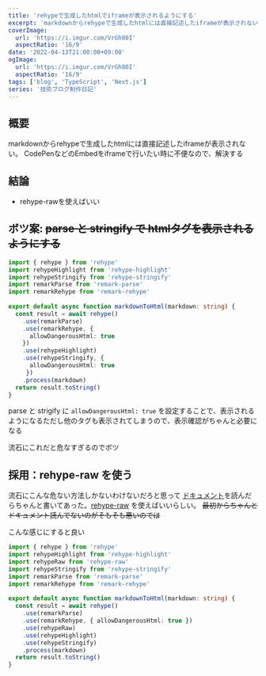 ```yaml
---
title: 'rehypeで生成したhtmlでiframeが表示されるようにする'
excerpt: 'markdownからrehypeで生成したhtmlには直接記述したiframeが表示されないので表示されるようにする'
coverImage: 
  url: 'https://i.imgur.com/VrGh80I'
  aspectRatio: '16/9'
date: '2022-04-13T21:00:00+09:00'
ogImage:
  url: 'https://i.imgur.com/VrGh80I'
  aspectRatio: '16/9'
tags: ['blog', 'TypeScript', 'Next.js']
series: '技術ブログ制作日記'
---
```


## 概要
markdownからrehypeで生成したhtmlには直接記述したiframeが表示されない。
CodePenなどのEmbedをiframeで行いたい時に不便なので、解決する

## 結論

* rehype-rawを使えばいい

## ボツ案:  ~~parse と stringify で htmlタグを表示されるようにする~~

```ts
import { rehype } from 'rehype'  
import rehypeHighlight from 'rehype-highlight'  
import rehypeStringify from 'rehype-stringify'  
import remarkParse from 'remark-parse'  
import remarkRehype from 'remark-rehype'  
  
export default async function markdownToHtml(markdown: string) {  
  const result = await rehype()  
    .use(remarkParse)  
    .use(remarkRehype, {  
      allowDangerousHtml: true  
	})  
    .use(rehypeHighlight)  
    .use(rehypeStringify, {  
      allowDangerousHtml: true  
	 })  
    .process(markdown)  
  return result.toString()  
}
```

parse と strigify に `allowDangerousHtml: true` を設定することで、表示されるようになるただし他のタグも表示されてしまうので、表示確認がちゃんと必要になる

流石にこれだと危なすぎるのでボツ

## 採用：rehype-raw を使う 

流石にこんな危ない方法しかないわけないだろと思って [ドキュメント](https://github.com/remarkjs/remark-rehype)を読んだらちゃんと書いてあった。[rehype-raw](https://github.com/rehypejs/rehype-raw) を使えばいいらしい。 ~~最初からちゃんとドキュメント読んでないのがそもそも悪いのでは~~

こんな感じにすると良い
```ts
import { rehype } from 'rehype'  
import rehypeHighlight from 'rehype-highlight'  
import rehypeRaw from 'rehype-raw'  
import rehypeStringify from 'rehype-stringify'  
import remarkParse from 'remark-parse'  
import remarkRehype from 'remark-rehype'  
  
export default async function markdownToHtml(markdown: string) {  
  const result = await rehype()  
    .use(remarkParse)  
    .use(remarkRehype, { allowDangerousHtml: true })  
    .use(rehypeRaw)  
    .use(rehypeHighlight)  
    .use(rehypeStringify)  
    .process(markdown)  
  return result.toString()  
}
```